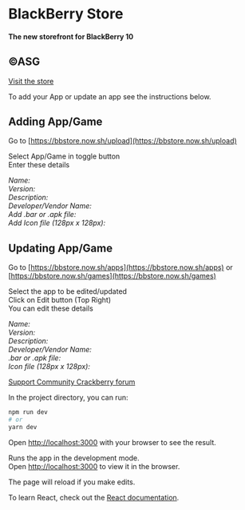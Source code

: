 
<h1>BlackBerry Store</h1>
<h4>The new storefront for BlackBerry 10</h4>
<h2>&copy;ASG</h2>

[Visit the store](https://bb.sz7.me)


To add your App or update an app see the instructions below.

## Adding App/Game

Go to [https://bbstore.now.sh/upload](https://bbstore.now.sh/upload)

Select App/Game in toggle button\
Enter these details

_Name:_\
_Version:_\
_Description:_\
_Developer/Vendor Name:_\
_Add .bar or .apk file:_\
_Add Icon file (128px x 128px):_


## Updating App/Game

Go to [https://bbstore.now.sh/apps](https://bbstore.now.sh/apps) or [https://bbstore.now.sh/games](https://bbstore.now.sh/games)

Select the app to be edited/updated\
Click on Edit button (Top Right)\
You can edit these details

_Name:_\
_Version:_\
_Description:_\
_Developer/Vendor Name:_\
_.bar or .apk file:_\
_Icon file (128px x 128px):_


[Support Community Crackberry forum](https://forums.crackberry.com/blackberry-10-os-f269/blackberry-store-new-storefront-bb10-https-bb-sz7-me-1186577/)


In the project directory, you can run:

```bash
npm run dev
# or
yarn dev
```

Open [http://localhost:3000](http://localhost:3000) with your browser to see the result.


Runs the app in the development mode.<br />
Open [http://localhost:3000](http://localhost:3000) to view it in the browser.

The page will reload if you make edits.<br />

To learn React, check out the [React documentation](https://reactjs.org/).

